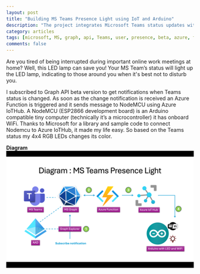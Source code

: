 ```yaml
---
layout: post
title: "Building MS Teams Presence Light using IoT and Arduino"
description: "The project integrates Microsoft Teams status updates with Azure resources and a NodeMCU-powered RGB LED lamp"
category: articles
tags: [microsoft, MS, graph, api, Teams, user, presence, beta, azure, function, iot, iothub, hub, arduino, esp8266, nodemcu, rgb, led, 4x4, lamp, token, entraid, aad]
comments: false
---
```

Are you tired of being interrupted during important online work meetings at home? Well, this LED lamp can save you! Your MS Team’s status will light up the LED lamp, indicating to those around you when it's best not to disturb you.

I subscribed to Graph API beta version to get notifications when Teams status is changed. As soon as the change notification is received an Azure Function is triggered and it sends message to NodeMCU using Azure IoTHub. A NodeMCU (ESP2866 development board) is an Arduino compatible tiny computer (technically it’s a microcontroller) it has onboard WiFi. Thanks to Microsoft for a library and sample code to connect Nodemcu to Azure IoTHub, it made my life easy. So based on the Teams status my 4x4 RGB LEDs changes its color.

**Diagram**
![ ](https://raw.githubusercontent.com/Mparesh/mparesh.github.io/8fc0a5454d04a9dff1f599dd440aeed6bf60afd7/asset/MSTeamPresence.png "Diagram")
